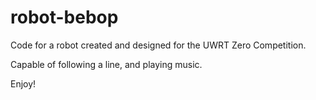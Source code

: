 # robot-bebop

Code for a robot created and designed for the UWRT Zero Competition. 

Capable of following a line, and playing music. 

Enjoy! 
